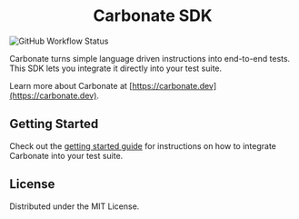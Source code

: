 <p align="center">
  <h1 align="center">
    Carbonate SDK
  </h1>
</p>

![GitHub Workflow Status](https://img.shields.io/github/actions/workflow/status/Carbonate-dev/sdk-node/node.js.yml)

Carbonate turns simple language driven instructions into end-to-end tests. This SDK lets you integrate it directly into your test suite.

Learn more about Carbonate at [https://carbonate.dev](https://carbonate.dev).

## Getting Started

Check out the [getting started guide](https://carbonate.dev/docs/sdk/getting-started/puppeteer) for instructions on how to integrate Carbonate into your test suite.

## License
Distributed under the MIT License.
